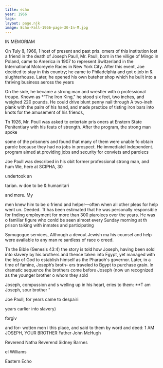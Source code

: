 ```yaml
---
title: echo
year: 1966
tags:
layout: page.njk
image: Echo-Fall-1966-page-30-In-M.jpg
---
```

IN MEMORIAM

On Tuly 8, 1966, 1 host of present and past pris.
omers of this institution lost a friend in the death of
Joseph Paull, Mr. Paull, born in the villige of Mingo
in Poland, came to America in 1907 to represent
Switzerland in the International Motoreyele Races in
New York City. After this event, Joe decided to stay
in this country; he came to Philadelphia and got o
job in & slughterhouse. Later, he opened his own
buteher shop which he built into a thriving business
aeross the years

On the side, he became a strong man and wrestler
with o professional troupe. Known as *“The Iron
King," he stood six feet, two inches, and weighed 220
pounds. He could drive  blunt penny nail through
A two-ineh plank with the palm of his hand, and made
 practice of tisting iron bars into knots for the
amusement of his friends,

Tn 1926, Mr. Poull was asked to entertain pris
oners at Enstern State Penitentiary with his feats of
strength. After the program, the strong man spoke

some of the prisoners and found that many of
them were unable fo obtain parole because they had
no jobs in prospect. He immediatel
independent. program aimed at.providing jobs and
security for conviets and parolecs

Joe Paull was described in his obit
former professional strong man, and hum
We, here at SCIPHA,
30

undertook an

tarian.
w doe to be & humanitari

and more. My

men knew him to be o friend and
helper—often when all other pleas for help went un.
Deeded. Tt has been estimated that he was personally
responsible for fnding employment for more than 300
piarolees over the years. He was o familiar figure who
conld be seen almost every Sunday morning at th
prison talking with inmates and participating

Symugogue services, Although a devout Jewish ma
his counsel and help were available to any man re
sardless of race o creed.

Tn the Bible (Genesis 43:4) the story is told how
Joseph, having been sold into slavery by his brothers
and thence taken into Egypt, yet managed with the
lelp of God to establish himself as the Pharaoh's
governor. Later, in a time of famine, Joseph’s broth-
ers traveled to Bgypt to purchase grain. In dramatic
sequence the brothers come before Joseph (now un
recognized as the younger brother o whom they sold

Joseph, compussion and
s welling up in his heart, eries to them: **T
am Joseph, sour brother "

Joe Paull, for years came to despairi

years carlier into slavery)

forgiv

and for-
wotten men i this place, and said to them by word
and deed: 1 AM JOSEPH, YOUR BROTHER
Father John McHugh

Reverend Natha
Reverend Sidney Barnes

el Williams

Eastern Echo
